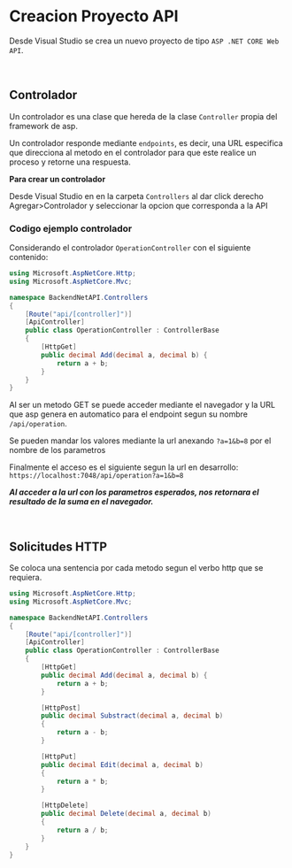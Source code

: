 # Creacion Proyecto API

Desde Visual Studio se crea un nuevo proyecto de tipo `ASP .NET CORE Web API`. 

<br>

## Controlador

Un controlador es una clase que hereda de la clase `Controller` propia del framework de asp. 

Un controlador responde mediante `endpoints`, es decir, una URL especifica que direcciona al metodo en el controlador para que este realice un proceso y retorne una respuesta.

**Para crear un controlador**

Desde Visual Studio en en la carpeta `Controllers` al dar click derecho Agregar>Controlador y seleccionar la opcion que corresponda a la API

### Codigo ejemplo controlador

Considerando el controlador `OperationController` con el siguiente contenido:

```c#
using Microsoft.AspNetCore.Http;
using Microsoft.AspNetCore.Mvc;

namespace BackendNetAPI.Controllers
{
    [Route("api/[controller]")]
    [ApiController]
    public class OperationController : ControllerBase
    {
        [HttpGet]
        public decimal Add(decimal a, decimal b) { 
            return a + b;
        }
    }
}

```

Al ser un metodo GET se puede acceder mediante el navegador y la URL que asp genera en automatico para el endpoint segun su nombre `/api/operation`.

Se pueden mandar los valores mediante la url anexando `?a=1&b=8` por el nombre de los parametros

Finalmente el acceso es el siguiente segun la url en desarrollo: `https://localhost:7048/api/operation?a=1&b=8`

***Al acceder a la url con los parametros esperados, nos retornara el resultado de la suma en el navegador.***

<br>

## Solicitudes HTTP

Se coloca una sentencia por cada metodo segun el verbo http que se requiera. 

```c#
using Microsoft.AspNetCore.Http;
using Microsoft.AspNetCore.Mvc;

namespace BackendNetAPI.Controllers
{
    [Route("api/[controller]")]
    [ApiController]
    public class OperationController : ControllerBase
    {
        [HttpGet]
        public decimal Add(decimal a, decimal b) { 
            return a + b;
        }

        [HttpPost]
        public decimal Substract(decimal a, decimal b)
        {
            return a - b;
        }

        [HttpPut]
        public decimal Edit(decimal a, decimal b)
        {
            return a * b;
        }

        [HttpDelete]
        public decimal Delete(decimal a, decimal b)
        {
            return a / b;
        }
    }
}

```